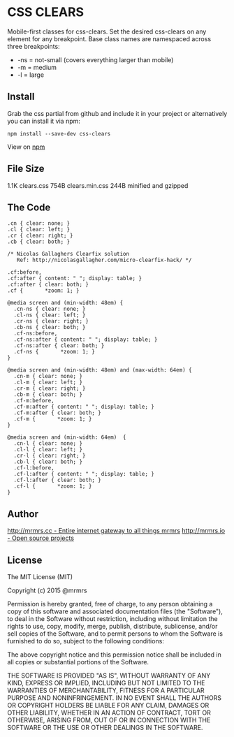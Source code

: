 # CSS CLEARS

  Mobile-first classes for css-clears.
  Set the desired css-clears on any element for any breakpoint.
  Base class names are namespaced across three breakpoints:

*  -ns = not-small (covers everything larger than mobile)
*  -m  = medium
*  -l  = large

## Install
Grab the css partial from github and include it in your project or alternatively
you can install it via npm:
```
npm install --save-dev css-clears
```
View on [npm](https://www.npmjs.org/package/css-clears)


## File Size

1.1K clears.css
754B clears.min.css
244B minified and gzipped

## The Code
```
.cn { clear: none; }
.cl { clear: left; }
.cr { clear: right; }
.cb { clear: both; }

/* Nicolas Gallaghers Clearfix solution
   Ref: http://nicolasgallagher.com/micro-clearfix-hack/ */

.cf:before,
.cf:after { content: " "; display: table; }
.cf:after { clear: both; }
.cf {       *zoom: 1; }

@media screen and (min-width: 48em) {
  .cn-ns { clear: none; }
  .cl-ns { clear: left; }
  .cr-ns { clear: right; }
  .cb-ns { clear: both; }
  .cf-ns:before,
  .cf-ns:after { content: " "; display: table; }
  .cf-ns:after { clear: both; }
  .cf-ns {       *zoom: 1; }
}

@media screen and (min-width: 48em) and (max-width: 64em) {
  .cn-m { clear: none; }
  .cl-m { clear: left; }
  .cr-m { clear: right; }
  .cb-m { clear: both; }
  .cf-m:before,
  .cf-m:after { content: " "; display: table; }
  .cf-m:after { clear: both; }
  .cf-m {       *zoom: 1; }
}

@media screen and (min-width: 64em)  {
  .cn-l { clear: none; }
  .cl-l { clear: left; }
  .cr-l { clear: right; }
  .cb-l { clear: both; }
  .cf-l:before,
  .cf-l:after { content: " "; display: table; }
  .cf-l:after { clear: both; }
  .cf-l {       *zoom: 1; }
}

```

## Author

[http://mrmrs.cc - Entire internet gateway to all things mrmrs](http://mrmrs.cc)
[http://mrmrs.io - Open source projects](http://mrmrs.io)

## License

The MIT License (MIT)

Copyright (c) 2015 @mrmrs

Permission is hereby granted, free of charge, to any person obtaining a copy
of this software and associated documentation files (the "Software"), to deal
in the Software without restriction, including without limitation the rights
to use, copy, modify, merge, publish, distribute, sublicense, and/or sell
copies of the Software, and to permit persons to whom the Software is
furnished to do so, subject to the following conditions:

The above copyright notice and this permission notice shall be included in
all copies or substantial portions of the Software.

THE SOFTWARE IS PROVIDED "AS IS", WITHOUT WARRANTY OF ANY KIND, EXPRESS OR
IMPLIED, INCLUDING BUT NOT LIMITED TO THE WARRANTIES OF MERCHANTABILITY,
FITNESS FOR A PARTICULAR PURPOSE AND NONINFRINGEMENT. IN NO EVENT SHALL THE
AUTHORS OR COPYRIGHT HOLDERS BE LIABLE FOR ANY CLAIM, DAMAGES OR OTHER
LIABILITY, WHETHER IN AN ACTION OF CONTRACT, TORT OR OTHERWISE, ARISING FROM,
OUT OF OR IN CONNECTION WITH THE SOFTWARE OR THE USE OR OTHER DEALINGS IN
THE SOFTWARE.

